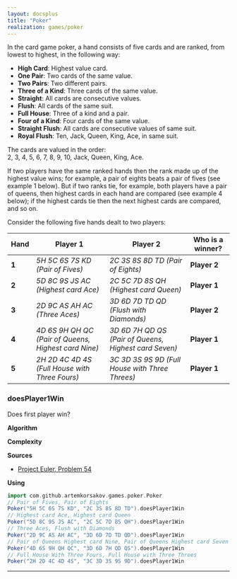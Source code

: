 ```yaml
---
layout: docsplus
title: "Poker"
realization: games/poker
---
```


In the card game poker, a hand consists of five cards and are ranked, from lowest to highest, in the following way:
- **High Card**: Highest value card.
- **One Pair**: Two cards of the same value.
- **Two Pairs**: Two different pairs.
- **Three of a Kind**: Three cards of the same value.
- **Straight**: All cards are consecutive values.
- **Flush**: All cards of the same suit.
- **Full House**: Three of a kind and a pair.
- **Four of a Kind**: Four cards of the same value.
- **Straight Flush**: All cards are consecutive values of same suit.
- **Royal Flush**: Ten, Jack, Queen, King, Ace, in same suit.

The cards are valued in the order:
<br>2, 3, 4, 5, 6, 7, 8, 9, 10, Jack, Queen, King, Ace.

If two players have the same ranked hands then the rank made up of the highest value wins; 
for example, a pair of eights beats a pair of fives (see example 1 below). 
But if two ranks tie, for example, both players have a pair of queens, 
then highest cards in each hand are compared (see example 4 below); 
if the highest cards tie then the next highest cards are compared, and so on.

Consider the following five hands dealt to two players:

Hand | Player 1 | Player 2 | Who is a winner?
--- | --- | --- | ---
**1** | _5H 5C 6S 7S KD (Pair of Fives)_ | _2C 3S 8S 8D TD (Pair of Eights)_ | **Player 2**
**2** | _5D 8C 9S JS AC (Highest card Ace)_ | _2C 5C 7D 8S QH (Highest card Queen)_ | **Player 1**
**3** | _2D 9C AS AH AC (Three Aces)_ | _3D 6D 7D TD QD (Flush with Diamonds)_ | **Player 2**
**4** | _4D 6S 9H QH QC (Pair of Queens, Highest card Nine)_ | _3D 6D 7H QD QS (Pair of Queens, Highest card Seven)_ | **Player 1**
**5** | _2H 2D 4C 4D 4S (Full House with Three Fours)_ | _3C 3D 3S 9S 9D (Full House with Three Threes)_ | **Player 1**

### doesPlayer1Win
Does first player win?

**Algorithm**

**Complexity**
     
**Sources** 
- [Project Euler. Problem 54](https://projecteuler.net/problem=54)

**Using**
```scala mdoc
import com.github.artemkorsakov.games.poker.Poker
// Pair of Fives, Pair of Eights
Poker("5H 5C 6S 7S KD", "2C 3S 8S 8D TD").doesPlayer1Win
// Highest card Ace, Highest card Queen
Poker("5D 8C 9S JS AC", "2C 5C 7D 8S QH").doesPlayer1Win
// Three Aces, Flush with Diamonds
Poker("2D 9C AS AH AC", "3D 6D 7D TD QD").doesPlayer1Win
// Pair of Queens Highest card Nine, Pair of Queens Highest card Seven
Poker("4D 6S 9H QH QC", "3D 6D 7H QD QS").doesPlayer1Win
// Full House With Three Fours, Full House with Three Threes
Poker("2H 2D 4C 4D 4S", "3C 3D 3S 9S 9D").doesPlayer1Win
```

---
